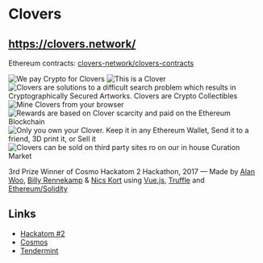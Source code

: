 # Clovers

## https://clovers.network/

Ethereum contracts: [clovers-network/clovers-contracts](https://github.com/clovers-network/clovers-contracts)

![We pay Crypto for Clovers](https://clovers.network/static/01.png)
![This is a Clover](https://clovers.network/static/02.png)
![Clovers are solutions to a difficult search problem which results in Cryptographically Secured Artworks. Clovers are Crypto Collectibles](https://clovers.network/static/03.png)
![Mine Clovers from your browser](https://clovers.network/static/04.png)
![Rewards are based on Clover scarcity and paid on the Ethereum Blockchain](https://clovers.network/static/05.png)
![Only you own your Clover. Keep it in any Ethereum Wallet, Send it to a friend, 3D print it, or Sell it](https://clovers.network/static/06.png)
![Clovers can be sold on third party sites ro on our in house Curation Market](https://clovers.network/static/07.png)

3rd Prize Winner of Cosmo Hackatom 2 Hackathon, 2017 — Made by [Alan Woo](https://github.com/alancwoo/), [Billy Rennekamp](https://github.com/okwme/) & [Nics Kort](https://github.com/n-kort/) using [Vue.js](https://github.com/vuejs/vue), [Truffle](https://github.com/trufflesuite/truffle) and [Ethereum/Solidity](https://ethereum.org)

## Links
* [Hackatom #2](http://www.hackathon.io/cosmos-hackathon1)
* [Cosmos](https://cosmos.network/)
* [Tendermint](https://tendermint.com)
